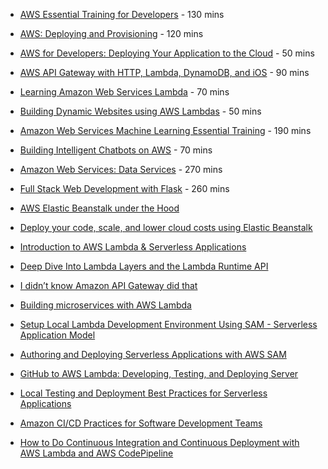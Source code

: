 - [AWS Essential Training for Developers](https://www.linkedin.com/learning/aws-essential-training-for-developers) - 130 mins
- [AWS: Deploying and Provisioning](https://www.linkedin.com/learning/aws-deploying-and-provisioning) - 120 mins
- [AWS for Developers: Deploying Your Application to the Cloud](https://www.linkedin.com/learning/aws-for-developers-deploying-your-application-to-the-cloud) - 50 mins
- [AWS API Gateway with HTTP, Lambda, DynamoDB, and iOS](https://www.linkedin.com/learning/aws-api-gateway-with-http-lambda-dynamodb-and-ios) - 90 mins
- [Learning Amazon Web Services Lambda](https://www.linkedin.com/learning/learning-amazon-web-services-lambda-2) - 70 mins
- [Building Dynamic Websites using AWS Lambdas](https://www.linkedin.com/learning/building-dynamic-websites-using-aws-lambdas) - 50 mins
- [Amazon Web Services Machine Learning Essential Training](https://www.linkedin.com/learning/amazon-web-services-machine-learning-essential-training) - 190 mins
- [Building Intelligent Chatbots on AWS](https://www.linkedin.com/learning/building-intelligent-chatbots-on-aws) - 70 mins
- [Amazon Web Services: Data Services](https://www.linkedin.com/learning/amazon-web-services-data-services) - 270 mins
- [Full Stack Web Development with Flask](https://www.linkedin.com/learning/full-stack-web-development-with-flask) - 260 mins












- [AWS Elastic Beanstalk under the Hood](https://www.youtube.com/watch?v=U06-QLd4FL4)
- [Deploy your code, scale, and lower cloud costs using Elastic Beanstalk](https://www.youtube.com/watch?v=o4clRJuH9xU)
- [Introduction to AWS Lambda & Serverless Applications](https://www.youtube.com/watch?v=EBSdyoO3goc)
- [Deep Dive Into Lambda Layers and the Lambda Runtime API](https://www.youtube.com/watch?v=gCQHulp3aVo)
- [I didn’t know Amazon API Gateway did that](https://www.youtube.com/watch?v=yfJZc3sJZ8E)
- [Building microservices with AWS Lambda](https://www.youtube.com/watch?v=TOn0xhev0Uk)
- [Setup Local Lambda Development Environment Using SAM - Serverless Application Model](https://www.youtube.com/watch?v=bih5b3C1nqc)
- [Authoring and Deploying Serverless Applications with AWS SAM](https://www.youtube.com/watch?v=MSsMOtLZXKc)
- [GitHub to AWS Lambda: Developing, Testing, and Deploying Server](https://www.youtube.com/watch?v=lYYLGBdFXqM)
- [Local Testing and Deployment Best Practices for Serverless Applications](https://www.youtube.com/watch?v=QRSc1dL-I4U)
- [Amazon CI/CD Practices for Software Development Teams](https://www.youtube.com/watch?v=3HKbXz0RwSg)
- [How to Do Continuous Integration and Continuous Deployment with AWS Lambda and AWS CodePipeline](https://www.youtube.com/watch?v=P7i01eqmzrs)
